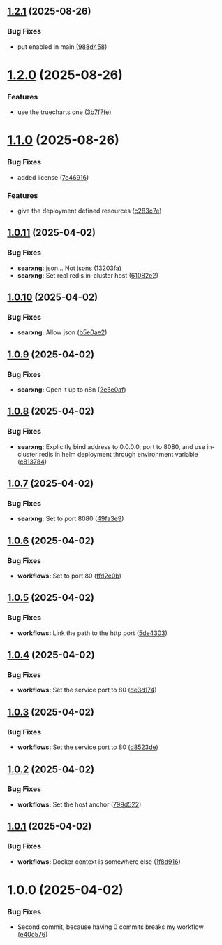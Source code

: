 ## [1.2.1](https://github.com/webgrip/searxng-application/compare/1.2.0...1.2.1) (2025-08-26)


### Bug Fixes

* put enabled in main ([988d458](https://github.com/webgrip/searxng-application/commit/988d4583a275bdc8da5adda0bc3cd537b08e8fa7))

# [1.2.0](https://github.com/webgrip/searxng-application/compare/1.1.0...1.2.0) (2025-08-26)


### Features

* use the truecharts  one ([3b7f7fe](https://github.com/webgrip/searxng-application/commit/3b7f7fe15aa72463b876edfb7e4b1fe027402e9e))

# [1.1.0](https://github.com/webgrip/searxng-application/compare/1.0.11...1.1.0) (2025-08-26)


### Bug Fixes

* added license ([7e46916](https://github.com/webgrip/searxng-application/commit/7e469162acc7508cbd2c4c3cc1f3e39c50ee00bf))


### Features

* give the deployment defined resources ([c283c7e](https://github.com/webgrip/searxng-application/commit/c283c7edd905d75a8e0a068e06f2c4f23200d9d1))

## [1.0.11](https://github.com/webgrip/searxng-application/compare/1.0.10...1.0.11) (2025-04-02)


### Bug Fixes

* **searxng:** json... Not jsons ([13203fa](https://github.com/webgrip/searxng-application/commit/13203fa63d725bdfe0e6d887c8d5b5c70d2aa2ef))
* **searxng:** Set real redis in-cluster host ([61082e2](https://github.com/webgrip/searxng-application/commit/61082e2bd9d5d81758460a92a9b1013b3c07f1fe))

## [1.0.10](https://github.com/webgrip/searxng-application/compare/1.0.9...1.0.10) (2025-04-02)


### Bug Fixes

* **searxng:** Allow json ([b5e0ae2](https://github.com/webgrip/searxng-application/commit/b5e0ae2737b27e1fbe32defe39e68bb35325adcb))

## [1.0.9](https://github.com/webgrip/searxng-application/compare/1.0.8...1.0.9) (2025-04-02)


### Bug Fixes

* **searxng:** Open it up to n8n ([2e5e0af](https://github.com/webgrip/searxng-application/commit/2e5e0af24189b36ec4e3dd272489f8a6cdb310c9))

## [1.0.8](https://github.com/webgrip/searxng-application/compare/1.0.7...1.0.8) (2025-04-02)


### Bug Fixes

* **searxng:** Explicitly bind address to 0.0.0.0, port to 8080, and use in-cluster redis in helm deployment through environment variable ([c813784](https://github.com/webgrip/searxng-application/commit/c8137843e3a35b4b3edcca5e818a728883ed6865))

## [1.0.7](https://github.com/webgrip/searxng-application/compare/1.0.6...1.0.7) (2025-04-02)


### Bug Fixes

* **searxng:** Set to port 8080 ([49fa3e9](https://github.com/webgrip/searxng-application/commit/49fa3e9f9dca7b4809f7e6f6e0d93da56b863870))

## [1.0.6](https://github.com/webgrip/searxng-application/compare/1.0.5...1.0.6) (2025-04-02)


### Bug Fixes

* **workflows:** Set to port 80 ([ffd2e0b](https://github.com/webgrip/searxng-application/commit/ffd2e0bdfd59b3ac444029b6881825d7c8b5f4d0))

## [1.0.5](https://github.com/webgrip/searxng-application/compare/1.0.4...1.0.5) (2025-04-02)


### Bug Fixes

* **workflows:** Link the path to the http port ([5de4303](https://github.com/webgrip/searxng-application/commit/5de4303b6288445b37052c228db563f4b00ec2f1))

## [1.0.4](https://github.com/webgrip/searxng-application/compare/1.0.3...1.0.4) (2025-04-02)


### Bug Fixes

* **workflows:** Set the service port to 80 ([de3d174](https://github.com/webgrip/searxng-application/commit/de3d1748130ad0b3b060e72831d2d54188d87f6f))

## [1.0.3](https://github.com/webgrip/searxng-application/compare/1.0.2...1.0.3) (2025-04-02)


### Bug Fixes

* **workflows:** Set the service port to 80 ([d8523de](https://github.com/webgrip/searxng-application/commit/d8523de4fa97e48c9ddc506991d0e74df2116e21))

## [1.0.2](https://github.com/webgrip/searxng-application/compare/1.0.1...1.0.2) (2025-04-02)


### Bug Fixes

* **workflows:** Set the host anchor ([799d522](https://github.com/webgrip/searxng-application/commit/799d522bcf5db727416a0a5e1cb3214997ed6b16))

## [1.0.1](https://github.com/webgrip/searxng-application/compare/1.0.0...1.0.1) (2025-04-02)


### Bug Fixes

* **workflows:** Docker context is somewhere else ([1f8d916](https://github.com/webgrip/searxng-application/commit/1f8d9166d2bac9f99f4fdedb2cb9c8aa4b2d4d9f))

# 1.0.0 (2025-04-02)


### Bug Fixes

* Second commit, because having 0 commits breaks my workflow ([e40c576](https://github.com/webgrip/searxng-application/commit/e40c5765b43800110774b30e1ebc4ed05a2d5a98))
